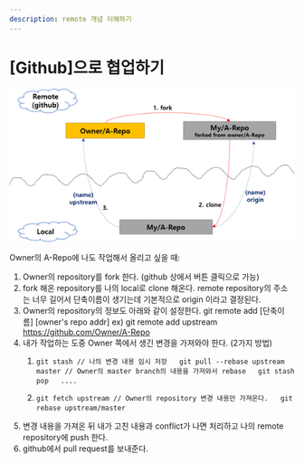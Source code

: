```yaml
---
description: remote 개념 이해하기
---
```


# \[Github\]으로 협업하기

![](../.gitbook/assets/image%20%284%29.png)

Owner의 A-Repo에 나도 작업해서 올리고 싶을 때:

1. Owner의 repository를 fork 한다. \(github 상에서 버튼 클릭으로 가능\)
2. fork 해온 repository를 나의 local로 clone 해온다. remote repository의 주소는 너무 길어서 단축이름이 생기는데 기본적으로 origin 이라고 결정된다. 
3. Owner의 repository의 정보도 아래와 같이 설정한다. git remote add \[단축이름\] \[owner's repo addr\] ex\) git remote add upstream https://github.com/Owner/A-Repo
4. 내가 작업하는 도중 Owner 쪽에서 생긴 변경을 가져와야 한다. \(2가지 방법\)
   1.   `git stash // 나의 변경 내용 임시 저장  
      git pull --rebase upstream master // Owner의 master branch의 내용을 가져와서 rebase  
      git stash pop  
      ....` 

   2.   `git fetch upstream // Owner의 repository 변경 내용만 가져온다.  
      git rebase upstream/master`
5. 변경 내용을 가져온 뒤 내가 고친 내용과 conflict가 나면 처리하고 나의 remote repository에 push 한다.
6. github에서 pull request를 보내준다. 



